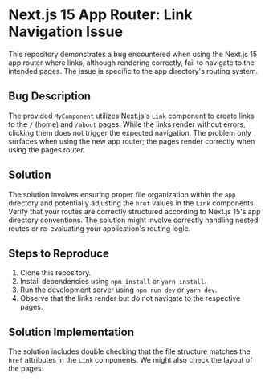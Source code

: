 # Next.js 15 App Router: Link Navigation Issue

This repository demonstrates a bug encountered when using the Next.js 15 app router where links, although rendering correctly, fail to navigate to the intended pages. The issue is specific to the app directory's routing system.

## Bug Description

The provided `MyComponent` utilizes Next.js's `Link` component to create links to the `/` (home) and `/about` pages. While the links render without errors, clicking them does not trigger the expected navigation.  The problem only surfaces when using the new app router; the pages render correctly when using the pages router.

## Solution

The solution involves ensuring proper file organization within the `app` directory and potentially adjusting the `href` values in the `Link` components.  Verify that your routes are correctly structured according to Next.js 15's app directory conventions. The solution might involve correctly handling nested routes or re-evaluating your application's routing logic.

## Steps to Reproduce

1. Clone this repository.
2. Install dependencies using `npm install` or `yarn install`.
3. Run the development server using `npm run dev` or `yarn dev`.
4. Observe that the links render but do not navigate to the respective pages.

## Solution Implementation
The solution includes double checking that the file structure matches the `href` attributes in the `Link` components. We might also check the layout of the pages.
